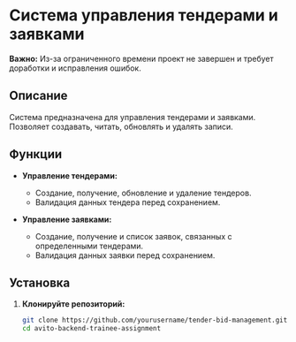 # Система управления тендерами и заявками

**Важно:** Из-за ограниченного времени проект не завершен и требует доработки и исправления ошибок.

## Описание

Система предназначена для управления тендерами и заявками. Позволяет создавать, читать, обновлять и удалять записи.

## Функции

- **Управление тендерами:**
    - Создание, получение, обновление и удаление тендеров.
    - Валидация данных тендера перед сохранением.

- **Управление заявками:**
    - Создание, получение и список заявок, связанных с определенными тендерами.
    - Валидация данных заявки перед сохранением.

## Установка

1. **Клонируйте репозиторий:**
   ```bash
   git clone https://github.com/yourusername/tender-bid-management.git
   cd avito-backend-trainee-assignment
